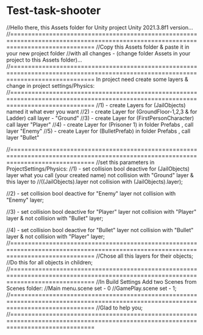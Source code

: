 # Test-task-shooter
//Hello there, this Assets folder for Unity project Unity 2021.3.8f1 version...
//====================================================================================================================================
//Copy this Assets folder & paste it in your new project folder 
//with all changes - (change folder Assets in your project to this Assets folder)...
//====================================================================================================================================
In project need create some layers & change in project settings/Physics:
//====================================================================================================================================
//1) - create Layers for (JailObjects) named it what ever you want
//2) - create Layer for (GroundFloor-1,2,3 & for Ladder) call layer - "Ground" 
//3) - create Layer for (FirstPersonCharacter) call layer "Player"
//4) - create Layer for (Prisoner 1) in folder Prefabs , call layer "Enemy"
//5) - create Layer for (BulletPrefab) in folder Prefabs , call layer "Bullet"

//====================================================================================================================================
//set this parameters in ProjectSettings/Physics:
//1) - set collision bool deactive for (JailObjects) layer what you call (your created name) not collision with "Ground" layer & this layer to
//((JailObjects).layer not collision with (JailObjects).layer);

//2) - set collision bool deactive for "Enemy" layer not collision with "Enemy" layer;

//3) - set collision bool deactive for "Player" layer not collision with "Player" layer & not collision with "Bullet" layer;

//4) - set collision bool deactive for "Bullet" layer not collision with "Bullet" layer & not collision with "Player" layer;
//====================================================================================================================================
//Chose all this layers for their objects;
//Do this for all objects in children;
//====================================================================================================================================
//In Build Settings Add two Scenes from Scenes folder:
//Main menu.scene set - 0
//GamePlay.scene set - 1;
//====================================================================================================================================
//Glad to help you;
//====================================================================================================================================
